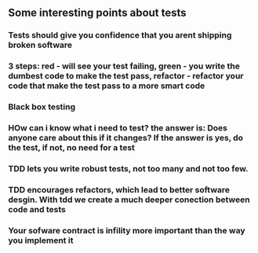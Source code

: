 ## Some interesting points about tests

### Tests should give you confidence that you arent shipping broken software

### 3 steps: red - will see your test failing, green - you write the dumbest code to make the test pass, refactor - refactor your code that make the test pass to a more smart code

### Black box testing

### HOw can i know what i need to test? the answer is: Does anyone care about this if it changes? If the answer is yes, do the test, if not, no need for a test

### TDD lets you write robust tests, not too many and not too few.

### TDD encourages refactors, which lead to better software desgin. With tdd we create a much deeper conection between code and tests

### Your sofware contract is infility more important than the way you implement it